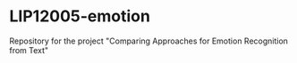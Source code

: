 # LIP12005-emotion
Repository for the project "Comparing Approaches for Emotion Recognition from Text"
